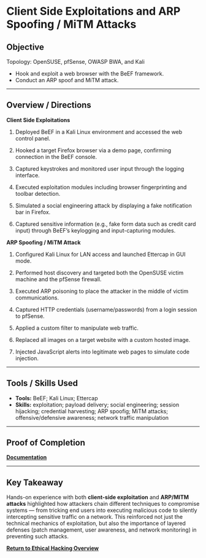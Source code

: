 # Client Side Exploitations and ARP Spoofing / MiTM Attacks

## Objective
Topology: OpenSUSE, pfSense, OWASP BWA, and Kali

- Hook and exploit a web browser with the BeEF framework.
- Conduct an ARP spoof and MiTM attack. 

---

## Overview / Directions
**Client Side Exploitations**

1. Deployed BeEF in a Kali Linux environment and accessed the web control panel.

2. Hooked a target Firefox browser via a demo page, confirming connection in the BeEF console.

3. Captured keystrokes and monitored user input through the logging interface.

4. Executed exploitation modules including browser fingerprinting and toolbar detection.

5. Simulated a social engineering attack by displaying a fake notification bar in Firefox.

6. Captured sensitive information (e.g., fake form data such as credit card input) through BeEF’s keylogging and input-capturing modules.

**ARP Spoofing / MiTM Attack**

1. Configured Kali Linux for LAN access and launched Ettercap in GUI mode.

2. Performed host discovery and targeted both the OpenSUSE victim machine and the pfSense firewall.

3. Executed ARP poisoning to place the attacker in the middle of victim communications.

4. Captured HTTP credentials (username/passwords) from a login session to pfSense.

5. Applied a custom filter to manipulate web traffic.

6. Replaced all images on a target website with a custom hosted image.

7. Injected JavaScript alerts into legitimate web pages to simulate code injection.

---

## Tools / Skills Used
- **Tools:** BeEF; Kali Linux; Ettercap
- **Skills:** exploitation; payload delivery; social engineering; session hijacking; credential harvesting; ARP spoofig; MiTM attacks; offensive/defensive awareness; network traffic manipulation

---

## Proof of Completion
**[Documentation](./Documentation)**

---

## Key Takeaway
Hands-on experience with both **client-side exploitation** and **ARP/MITM attacks** highlighted how attackers chain different techniques to compromise systems — from tricking end users into executing malicious code to silently intercepting sensitive traffic on a network. This reinforced not just the technical mechanics of exploitation, but also the importance of layered defenses (patch management, user awareness, and network monitoring) in preventing such attacks.

**[Return to Ethical Hacking Overview](./../README.md)**

